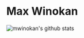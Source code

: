 # Max Winokan

![mwinokan's github stats](https://github-readme-stats.vercel.app/api?username=mwinokan&show_icons=true&count_private=true)
